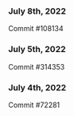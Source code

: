 ### July 8th, 2022

Commit #108134

### July 5th, 2022

Commit #314353


### July 4th, 2022

Commit #72281
